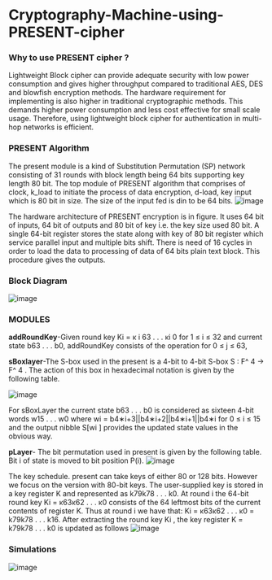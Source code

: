 # Cryptography-Machine-using-PRESENT-cipher
### Why to use PRESENT cipher ?
Lightweight Block cipher can provide adequate security with low power consumption and gives higher throughput compared to traditional AES, DES and blowfish encryption methods. The hardware requirement for implementing is also higher in traditional cryptographic methods. This demands higher power consumption and less cost effective for small scale usage. Therefore, using lightweight block cipher for authentication in multi-hop networks is efficient.

### PRESENT Algorithm
The present module is a kind of Substitution Permutation (SP) network consisting of 31 rounds with block length being 64 bits supporting key length 80 bit. 
The top module of PRESENT algorithm that comprises of clock, k_load to initiate the process of data encryption, d-load, key input which is 80 bit in size. 
The size of the input fed is din to be 64 bits. 
![image](https://user-images.githubusercontent.com/65500415/188557092-86a27ce0-fe43-4d84-9652-5390c60c416d.png)

The hardware architecture of PRESENT encryption is in figure. It uses 64 bit of inputs, 64 bit of outputs and 80 bit of key i.e. the key size used 80 bit. 
A single 64-bit register stores the state along with key of 80 bit register which service parallel input and multiple bits shift. 
There is need of 16 cycles in order to load the data to processing of data of 64 bits plain text block. This procedure gives the outputs. 

### Block Diagram
![image](https://user-images.githubusercontent.com/65500415/188557390-155e4c62-a488-4dfa-ac1a-9ce555d51231.png)

### MODULES 
**addRoundKey**-Given round key Ki = κ i 63 . . . κi 0 for 1 ≤ i ≤ 32 and current state b63 . . . b0, addRoundKey consists of the operation for 0 ≤ j ≤ 63, 

**sBoxlayer**-The S-box used in the present is a 4-bit to 4-bit S-box S : F^ 4 → F^ 4 . The action of this box in hexadecimal notation is given by the following table. 

![image](https://user-images.githubusercontent.com/65500415/188557954-9db3a81f-e401-4a46-81cf-5b200a25afc1.png)

For sBoxLayer the current state b63 . . . b0 is considered as sixteen 4-bit words w15 . . . w0 where wi = b4∗i+3||b4∗i+2||b4∗i+1||b4∗i for 0 ≤ i ≤ 15 and the output nibble S[wi ] provides the updated state values in the obvious way. 

**pLayer**- The bit permutation used in present is given by the following table. Bit i of state is moved to bit position P(i).
![image](https://user-images.githubusercontent.com/65500415/188558666-078a977f-5b23-4edc-97b4-a8933f9eee9b.png)

The key schedule. present can take keys of either 80 or 128 bits. However we focus on the version with 80-bit keys. The user-supplied key is stored in a key register K and represented as k79k78 . . . k0. At round i the 64-bit round key Ki = κ63κ62 . . . κ0 consists of the 64 leftmost bits of the current contents of register K. Thus at round i we have that: Ki = κ63κ62 . . . κ0 = k79k78 . . . k16. After extracting the round key Ki , the key register K = k79k78 . . . k0 is updated as follows
![image](https://user-images.githubusercontent.com/65500415/188560332-29f5af9f-3982-4182-b27d-694597807696.png)


### Simulations
![image](https://user-images.githubusercontent.com/65500415/188560127-6dac4e8f-4a90-4816-b783-17ec4d66f7ac.png)






